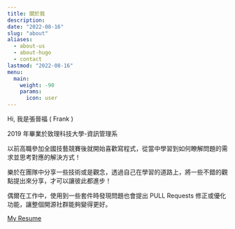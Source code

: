 ```yaml
---
title: 關於我
description:
date: "2022-08-16"
slug: "about"
aliases:
  - about-us
  - about-hugo
  - contact
lastmod: "2022-08-16"
menu:
  main:
    weight: -90
    params:
      icon: user
---
```


Hi, 我是張晉福 ( Frank )

2019 年畢業於致理科技大學-資訊管理系

以前高職參加全國技藝競賽後就開始喜歡寫程式，從當中學習到如何瞭解問題的需求並思考對應的解決方式！

樂於在團隊中分享一些技術或是觀念，透過自己在學習的道路上，將一些不錯的觀點提出來分享，才可以讓彼此都進步！

偶爾在工作中，使用到一些套件時發現問題也會提出 PULL Requests 修正或優化功能，讓整個開源社群能夠變得更好。

[My Resume](/pdf/frank-cv.pdf)
